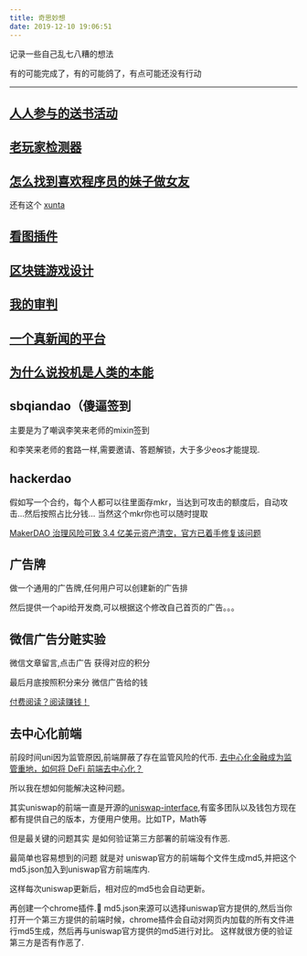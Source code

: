```yaml
---
title: 奇思妙想
date: 2019-12-10 19:06:51
---
```


记录一些自己乱七八糟的想法

有的可能完成了，有的可能鸽了，有点可能还没有行动

---

##  [人人参与的送书活动](/2018/09/24/%E4%BA%BA%E4%BA%BA%E5%8F%82%E4%B8%8E%E7%9A%84%E9%80%81%E4%B9%A6%E6%B4%BB%E5%8A%A8/)

##  [老玩家检测器](/lab/%E8%80%81%E7%8E%A9%E5%AE%B6%E6%A3%80%E6%B5%8B%E5%99%A8.html)

##  [怎么找到喜欢程序员的妹子做女友](/lab/怎么找到喜欢程序员的妹子做女友.html)

   还有这个 [xunta](https://igaojin.me/2019/11/30/%E7%A8%8B%E5%BA%8F%E5%91%98%E6%89%BE%E5%AF%B9%E8%B1%A1%E8%81%9A%E5%90%88%E5%B9%B3%E5%8F%B0-xunta-today/)

##  [看图插件](/2018/03/06/%E7%9F%A5%E4%B9%8E%E7%9C%8B%E5%9B%BE%E6%8F%92%E4%BB%B6/)

##  [区块链游戏设计](/2019/09/06/%E5%8C%BA%E5%9D%97%E9%93%BE%E6%B8%B8%E6%88%8F%E8%AE%BE%E8%AE%A1/)

##  [我的审判](/2018/07/25/%E6%88%91%E7%9A%84%E5%AE%A1%E5%88%A4/) 

##  [一个真新闻的平台](https://hackmd.io/@mqBNo8W3SC-Si7bALBIM8w/rkRq4eJgr) 

##  [为什么说投机是人类的本能](https://hackmd.io/@mqBNo8W3SC-Si7bALBIM8w/SJZYztexS/edit)

##  sbqiandao（傻逼签到

主要是为了嘲讽李笑来老师的mixin签到

和李笑来老师的套路一样,需要邀请、答题解锁，大于多少eos才能提现. 

##  hackerdao

假如写一个合约，每个人都可以往里面存mkr，当达到可攻击的额度后，自动攻击…然后按照占比分钱…
当然这个mkr你也可以随时提取

[MakerDAO 治理风险可致 3.4 亿美元资产清空，官方已着手修复该问题](https://www.theblockbeats.com/news/6369?from=timeline&isappinstalled=0)

##  广告牌

做一个通用的广告牌,任何用户可以创建新的广告排

然后提供一个api给开发商,可以根据这个修改自己首页的广告。。。

##  微信广告分赃实验

微信文章留言,点击广告 获得对应的积分

最后月底按照积分来分 微信广告给的钱

[付费阅读？阅读赚钱！](https://mp.weixin.qq.com/s?__biz=MzU2OTAxNTcwMw==&mid=2247484081&idx=1&sn=688544e654a7a903e42a3d1623571496&chksm=fc846e49cbf3e75fc19fd8cb4776ee75c5edfd9e751bd4ff5317d363489ce362857dcf864363&token=932787837&lang=zh_CN#rd)

## 去中心化前端

前段时间uni因为监管原因,前端屏蔽了存在监管风险的代币. [去中心化金融成为监管重地，如何将 DeFi 前端去中心化？](https://www.chainnews.com/articles/067784546025.htm)

所以我在想如何能解决这种问题。

其实uniswap的前端一直是开源的[uniswap-interface](https://github.com/Uniswap/uniswap-interface),有蛮多团队以及钱包方现在都有提供自己的版本，方便用户使用。比如TP，Math等

但是最关键的问题其实 是如何验证第三方部署的前端没有作恶.

最简单也容易想到的问题 就是对 uniswap官方的前端每个文件生成md5,并把这个md5.json加入到uniswap官方前端库内.

这样每次uniswap更新后，相对应的md5也会自动更新。

再创建一个chrome插件. md5.json来源可以选择uniswap官方提供的,然后当你打开一个第三方提供的前端时候，chrome插件会自动对网页内加载的所有文件进行md5生成，然后再与uniswap官方提供的md5进行对比。
这样就很方便的验证 第三方是否有作恶了.









